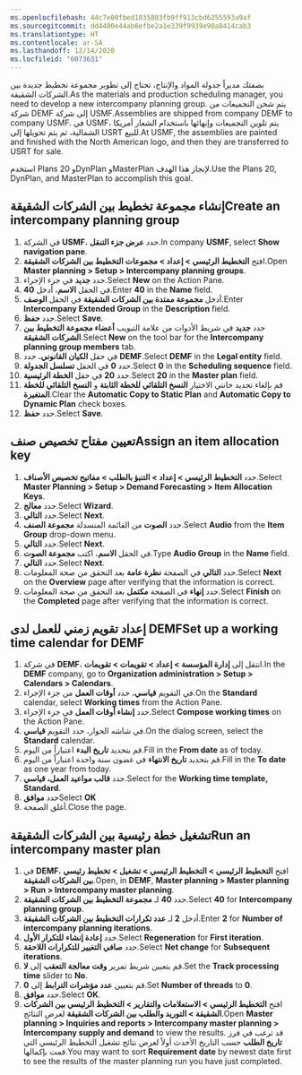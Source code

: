 ```yaml
---
ms.openlocfilehash: 44c7e00fbed1035803fb9ff913cbd6255593a9af
ms.sourcegitcommit: dd4400e44ab6efbe2a1e339f9939e90a8414cab3
ms.translationtype: HT
ms.contentlocale: ar-SA
ms.lasthandoff: 12/14/2020
ms.locfileid: "6073631"
---
```

<span data-ttu-id="aa950-101">بصفتك مديراً جدولة المواد والإنتاج، تحتاج إلى تطوير مجموعة تخطيط جديدة بين الشركات الشقيقة.</span><span class="sxs-lookup"><span data-stu-id="aa950-101">As the materials and production scheduling manager, you need to develop a new intercompany planning group.</span></span> <span data-ttu-id="aa950-102">يتم شحن التجميعات من شركة DEMF إلى شركة USMF.</span><span class="sxs-lookup"><span data-stu-id="aa950-102">Assemblies are shipped from company DEMF to company USMF.</span></span> <span data-ttu-id="aa950-103">في USMF، يتم تلوين التجميعات وإنهائها باستخدام الشعار أمريكا الشمالية، ثم يتم تحويلها إلى USRT للبيع.</span><span class="sxs-lookup"><span data-stu-id="aa950-103">At USMF, the assemblies are painted and finished with the North American logo, and then they are transferred to USRT for sale.</span></span> 

<span data-ttu-id="aa950-104">استخدم Plans 20 وDynPlan وMasterPlan لإنجاز هذا الهدف.</span><span class="sxs-lookup"><span data-stu-id="aa950-104">Use the Plans 20, DynPlan, and MasterPlan to accomplish this goal.</span></span>

## <a name="create-an-intercompany-planning-group"></a><span data-ttu-id="aa950-105">إنشاء مجموعة تخطيط بين الشركات الشقيقة</span><span class="sxs-lookup"><span data-stu-id="aa950-105">Create an intercompany planning group</span></span>

1.  <span data-ttu-id="aa950-106">في الشركة **USMF**، حدد **‏‫عرض جزء التنقل‬**.</span><span class="sxs-lookup"><span data-stu-id="aa950-106">In company **USMF**, select **Show navigation pane**.</span></span>
2.  <span data-ttu-id="aa950-107">افتح **التخطيط الرئيسي > إعداد > مجموعات التخطيط بين الشركات الشقيقة**.</span><span class="sxs-lookup"><span data-stu-id="aa950-107">Open **Master planning > Setup > Intercompany planning groups**.</span></span>
3.  <span data-ttu-id="aa950-108">حدد **جديد** في جزء الإجراء.</span><span class="sxs-lookup"><span data-stu-id="aa950-108">Select **New** on the Action Pane.</span></span>
4.  <span data-ttu-id="aa950-109">في الحقل **الاسم**، أدخل **40**.</span><span class="sxs-lookup"><span data-stu-id="aa950-109">Enter **40** in the **Name** field.</span></span>
5.  <span data-ttu-id="aa950-110">أدخل **مجموعة ممتدة بين الشركات الشقيقة** في الحقل **الوصف**.</span><span class="sxs-lookup"><span data-stu-id="aa950-110">Enter **Intercompany Extended Group** in the **Description** field.</span></span> 
6.  <span data-ttu-id="aa950-111">حدد **حفظ**.</span><span class="sxs-lookup"><span data-stu-id="aa950-111">Select **Save**.</span></span>
7.  <span data-ttu-id="aa950-112">حدد **جديد** في شريط الأدوات من علامة التبويب **أعضاء مجموعة التخطيط بين الشركات الشقيقة**.</span><span class="sxs-lookup"><span data-stu-id="aa950-112">Select **New** on the tool bar for the **Intercompany planning group members** tab.</span></span>
12. <span data-ttu-id="aa950-113">في حقل **الكيان القانوني**، حدد **DEMF**.</span><span class="sxs-lookup"><span data-stu-id="aa950-113">Select **DEMF** in the **Legal entity** field.</span></span>
13. <span data-ttu-id="aa950-114">حدد **0** في الحقل **تسلسل الجدولة**.</span><span class="sxs-lookup"><span data-stu-id="aa950-114">Select **0** in the **Scheduling sequence** field.</span></span>
12. <span data-ttu-id="aa950-115">حدد **20** في حقل **الخطة الرئيسية**.</span><span class="sxs-lookup"><span data-stu-id="aa950-115">Select **20** in the **Master plan** field.</span></span>
11. <span data-ttu-id="aa950-116">قم بإلغاء تحديد خانتي الاختيار **النسخ التلقائي للخطة الثابتة** و **النسخ التلقائي للخطة المتغيرة**.</span><span class="sxs-lookup"><span data-stu-id="aa950-116">Clear the **Automatic Copy to Static Plan** and **Automatic Copy to Dynamic Plan** check boxes.</span></span>
12. <span data-ttu-id="aa950-117">حدد **حفظ**.</span><span class="sxs-lookup"><span data-stu-id="aa950-117">Select **Save**.</span></span>

## <a name="assign-an-item-allocation-key"></a><span data-ttu-id="aa950-118">تعيين مفتاح تخصيص صنف</span><span class="sxs-lookup"><span data-stu-id="aa950-118">Assign an item allocation key</span></span>

1.  <span data-ttu-id="aa950-119">حدد **التخطيط الرئيسي > إعداد > التنبؤ بالطلب > مفاتيح تخصيص الأصناف**.</span><span class="sxs-lookup"><span data-stu-id="aa950-119">Select **Master Planning > Setup > Demand Forecasting > Item Allocation Keys**.</span></span>
2.  <span data-ttu-id="aa950-120">حدد **معالج**.</span><span class="sxs-lookup"><span data-stu-id="aa950-120">Select **Wizard**.</span></span>
2.  <span data-ttu-id="aa950-121">حدد **التالي**.</span><span class="sxs-lookup"><span data-stu-id="aa950-121">Select **Next**.</span></span>
3.  <span data-ttu-id="aa950-122">حدد **الصوت** من القائمة المنسدلة **مجموعة الصنف**.</span><span class="sxs-lookup"><span data-stu-id="aa950-122">Select **Audio** from the **Item Group** drop-down menu.</span></span>
3.  <span data-ttu-id="aa950-123">حدد **التالي**.</span><span class="sxs-lookup"><span data-stu-id="aa950-123">Select **Next**.</span></span>
4.  <span data-ttu-id="aa950-124">في الحقل **الاسم**، اكتب **مجموعة الصوت**.</span><span class="sxs-lookup"><span data-stu-id="aa950-124">Type **Audio Group** in the **Name** field.</span></span>
5.  <span data-ttu-id="aa950-125">حدد **التالي**.</span><span class="sxs-lookup"><span data-stu-id="aa950-125">Select **Next**.</span></span>
6.  <span data-ttu-id="aa950-126">حدد **التالي** في الصفحة **نظرة عامة** بعد التحقق من صحة المعلومات.</span><span class="sxs-lookup"><span data-stu-id="aa950-126">Select **Next** on the **Overview** page after verifying that the information is correct.</span></span>
7.  <span data-ttu-id="aa950-127">حدد **إنهاء** في الصفحة **مكتمل** بعد التحقق من صحة المعلومات.</span><span class="sxs-lookup"><span data-stu-id="aa950-127">Select **Finish** on the **Completed** page after verifying that the information is correct.</span></span>

## <a name="set-up-a-working-time-calendar-for-demf"></a><span data-ttu-id="aa950-128">إعداد تقويم زمني للعمل لدى DEMF‬‏‫</span><span class="sxs-lookup"><span data-stu-id="aa950-128">Set up a working time calendar for DEMF</span></span>

1.  <span data-ttu-id="aa950-129">في شركة **DEMF**، انتقل إلى **إدارة المؤسسة > إعداد > تقويمات > تقويمات**.</span><span class="sxs-lookup"><span data-stu-id="aa950-129">In the **DEMF** company, go to **Organization administration > Setup > Calendars > Calendars**.</span></span>
2.  <span data-ttu-id="aa950-130">في التقويم **قياسي**، حدد **أوقات العمل** من جزء الإجراء.</span><span class="sxs-lookup"><span data-stu-id="aa950-130">On the **Standard** calendar, select **Working times** from the Action Pane.</span></span>
3.  <span data-ttu-id="aa950-131">حدد **إنشاء أوقات العمل** في جزء الإجراء.</span><span class="sxs-lookup"><span data-stu-id="aa950-131">Select **Compose working times** on the Action Pane.</span></span> 
4.  <span data-ttu-id="aa950-132">في شاشه الحوار، حدد التقويم **قياسي**.</span><span class="sxs-lookup"><span data-stu-id="aa950-132">On the dialog screen, select the **Standard** calendar.</span></span>
5.  <span data-ttu-id="aa950-133">قم بتحديد **تاريخ البدء** اعتباراً من اليوم.</span><span class="sxs-lookup"><span data-stu-id="aa950-133">Fill in the **From date** as of today.</span></span> 
6.  <span data-ttu-id="aa950-134">قم بتحديد **تاريخ الانتهاء** في غضون سنة واحدة اعتباراً من اليوم.</span><span class="sxs-lookup"><span data-stu-id="aa950-134">Fill in the **To date** as one year from today.</span></span>
7.  <span data-ttu-id="aa950-135">حدد **قالب مواعيد العمل، قياسي**.</span><span class="sxs-lookup"><span data-stu-id="aa950-135">Select for the **Working time template, Standard**.</span></span>
8.  <span data-ttu-id="aa950-136">حدد **موافق**</span><span class="sxs-lookup"><span data-stu-id="aa950-136">Select **OK**</span></span>
9.  <span data-ttu-id="aa950-137">أغلق الصفحة.</span><span class="sxs-lookup"><span data-stu-id="aa950-137">Close the page.</span></span>

## <a name="run-an-intercompany-master-plan"></a><span data-ttu-id="aa950-138">تشغيل خطة رئيسية بين الشركات الشقيقة</span><span class="sxs-lookup"><span data-stu-id="aa950-138">Run an intercompany master plan</span></span>

1.  <span data-ttu-id="aa950-139">في **DEMF**، افتح **التخطيط الرئيسي > التخطيط الرئيسي > تشغيل > تخطيط رئيسي بين الشركات الشقيقة**.</span><span class="sxs-lookup"><span data-stu-id="aa950-139">Open, in **DEMF**, **Master planning > Master planning > Run > Intercompany master planning**.</span></span>
2.  <span data-ttu-id="aa950-140">حدد **40** لـ **مجموعة التخطيط بين الشركات الشقيقة**.</span><span class="sxs-lookup"><span data-stu-id="aa950-140">Select **40** for **Intercompany planning group**.</span></span>
3.  <span data-ttu-id="aa950-141">أدخل **2** لـ **عدد تكرارات التخطيط بين الشركات الشقيقة**.</span><span class="sxs-lookup"><span data-stu-id="aa950-141">Enter **2** for **Number of intercompany planning iterations**.</span></span>
4.  <span data-ttu-id="aa950-142">حدد **إعادة إنشاء** **للتكرار الأول**.</span><span class="sxs-lookup"><span data-stu-id="aa950-142">Select **Regeneration** for **First iteration**.</span></span>
5.  <span data-ttu-id="aa950-143">حدد **صافي التغيير** **للتكرارات اللاحقة**.</span><span class="sxs-lookup"><span data-stu-id="aa950-143">Select **Net change** for **Subsequent iterations**.</span></span>
6.  <span data-ttu-id="aa950-144">قم بتعيين شريط تمرير **وقت معالجة التعقب** إلى **لا**.</span><span class="sxs-lookup"><span data-stu-id="aa950-144">Set the **Track processing time** slider to **No**.</span></span>
7.  <span data-ttu-id="aa950-145">قم بتعيين **عدد مؤشرات الترابط** إلى **0**.</span><span class="sxs-lookup"><span data-stu-id="aa950-145">Set **Number of threads** to **0**.</span></span>
8. <span data-ttu-id="aa950-146">حدد **موافق**.</span><span class="sxs-lookup"><span data-stu-id="aa950-146">Select **OK**.</span></span>
9. <span data-ttu-id="aa950-147">افتح **التخطيط الرئيسي > الاستعلامات والتقارير > التخطيط الرئيسي بين الشركات الشقيقة > التوريد والطلب بين الشركات الشقيقة** لعرض النتائج.</span><span class="sxs-lookup"><span data-stu-id="aa950-147">Open **Master planning > Inquiries and reports > Intercompany  master planning > Intercompany supply and demand** to view the results.</span></span> <span data-ttu-id="aa950-148">قد ترغب في فرز **تاريخ الطلب** حسب التاريخ الأحدث أولاً لعرض نتائج تشغيل التخطيط الرئيسي التي قمت بإكمالها.</span><span class="sxs-lookup"><span data-stu-id="aa950-148">You may want to sort **Requirement date** by newest date first to see the results of the master planning run you have just completed.</span></span> 
